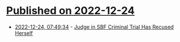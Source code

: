 # [Published on 2022-12-24](index.md)

* [2022-12-24, 07:49:34](https://news.ycombinator.com/item?id=34114891) - [Judge in SBF Criminal Trial Has Recused Herself](https://www.courtlistener.com/docket/66631292/23/united-states-v-bankman-fried/)
